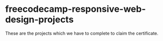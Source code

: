 # freecodecamp-responsive-web-design-projects
These are the projects which we have to complete to claim the certificate.
